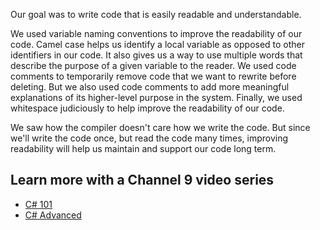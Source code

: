 Our goal was to write code that is easily readable and understandable.

We used variable naming conventions to improve the readability of our code.  Camel case helps us identify a local variable as opposed to other identifiers in our code.  It also gives us a way to use multiple words that describe the purpose of a given variable to the reader.  We used code comments to temporarily remove code that we want to rewrite before deleting. But we also used code comments to add more meaningful explanations of its higher-level purpose in the system.  Finally, we used whitespace judiciously to help improve the readability of our code.

We saw how the compiler doesn't care how we write the code.  But since we'll write the code once, but read the code many times, improving readability will help us maintain and support our code long term.

## Learn more with a Channel 9 video series

- [C# 101](https://channel9.msdn.com/Series/CSharp-101/?WT.mc_id=Educationalcsharp-c9-scottha&azure-portal=true)
- [C# Advanced](https://channel9.msdn.com/Series/C-Advanced/?&WT.mc_id=EducationalAdvancedCsharp-c9-niner&azure-portal=true)
